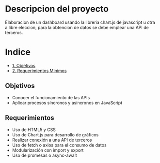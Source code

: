 # Descripcion del proyecto

Elaboracion de un dashboard usando la libreria chart.js de javascript u otra a libre eleccion, para la obtencion de datos se debe emplear una API de terceros.

# Indice
* [1. Objetivos](#Objetivos)
* [2. Requerimientos Minimos](#Requerimientos-Minimos)

## Objetivos

- Conocer el funcionamiento de las APIs
- Aplicar procesos síncronos y asíncronos en JavaScript

## Requerimientos 

- Uso de HTML5 y CSS
- Uso de Chart.js para desarrollo de gráficos
- Realizar conexión a una API de terceros
- Uso de fetch o axios para el consumo de datos
- Modularización con import y export
- Uso de promesas o async-await
